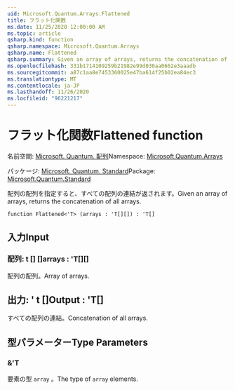 ```yaml
---
uid: Microsoft.Quantum.Arrays.Flattened
title: フラット化関数
ms.date: 11/25/2020 12:00:00 AM
ms.topic: article
qsharp.kind: function
qsharp.namespace: Microsoft.Quantum.Arrays
qsharp.name: Flattened
qsharp.summary: Given an array of arrays, returns the concatenation of all arrays.
ms.openlocfilehash: 331b1714109259b21982e99d030aa0662e3aaadb
ms.sourcegitcommit: a87c1aa8e7453360025e47ba614f25b02ea84ec3
ms.translationtype: MT
ms.contentlocale: ja-JP
ms.lasthandoff: 11/26/2020
ms.locfileid: "96221217"
---
```

# <a name="flattened-function"></a><span data-ttu-id="7cde2-102">フラット化関数</span><span class="sxs-lookup"><span data-stu-id="7cde2-102">Flattened function</span></span>

<span data-ttu-id="7cde2-103">名前空間: [Microsoft. Quantum. 配列](xref:Microsoft.Quantum.Arrays)</span><span class="sxs-lookup"><span data-stu-id="7cde2-103">Namespace: [Microsoft.Quantum.Arrays](xref:Microsoft.Quantum.Arrays)</span></span>

<span data-ttu-id="7cde2-104">パッケージ: [Microsoft. Quantum. Standard](https://nuget.org/packages/Microsoft.Quantum.Standard)</span><span class="sxs-lookup"><span data-stu-id="7cde2-104">Package: [Microsoft.Quantum.Standard](https://nuget.org/packages/Microsoft.Quantum.Standard)</span></span>


<span data-ttu-id="7cde2-105">配列の配列を指定すると、すべての配列の連結が返されます。</span><span class="sxs-lookup"><span data-stu-id="7cde2-105">Given an array of arrays, returns the concatenation of all arrays.</span></span>

```qsharp
function Flattened<'T> (arrays : 'T[][]) : 'T[]
```


## <a name="input"></a><span data-ttu-id="7cde2-106">入力</span><span class="sxs-lookup"><span data-stu-id="7cde2-106">Input</span></span>

### <a name="arrays--t"></a><span data-ttu-id="7cde2-107">配列: t [] []</span><span class="sxs-lookup"><span data-stu-id="7cde2-107">arrays : 'T[][]</span></span>

<span data-ttu-id="7cde2-108">配列の配列。</span><span class="sxs-lookup"><span data-stu-id="7cde2-108">Array of arrays.</span></span>



## <a name="output--t"></a><span data-ttu-id="7cde2-109">出力: ' t []</span><span class="sxs-lookup"><span data-stu-id="7cde2-109">Output : 'T[]</span></span>

<span data-ttu-id="7cde2-110">すべての配列の連結。</span><span class="sxs-lookup"><span data-stu-id="7cde2-110">Concatenation of all arrays.</span></span>

## <a name="type-parameters"></a><span data-ttu-id="7cde2-111">型パラメーター</span><span class="sxs-lookup"><span data-stu-id="7cde2-111">Type Parameters</span></span>

### <a name="t"></a><span data-ttu-id="7cde2-112">&</span><span class="sxs-lookup"><span data-stu-id="7cde2-112">'T</span></span>

<span data-ttu-id="7cde2-113">要素の型 `array` 。</span><span class="sxs-lookup"><span data-stu-id="7cde2-113">The type of `array` elements.</span></span>